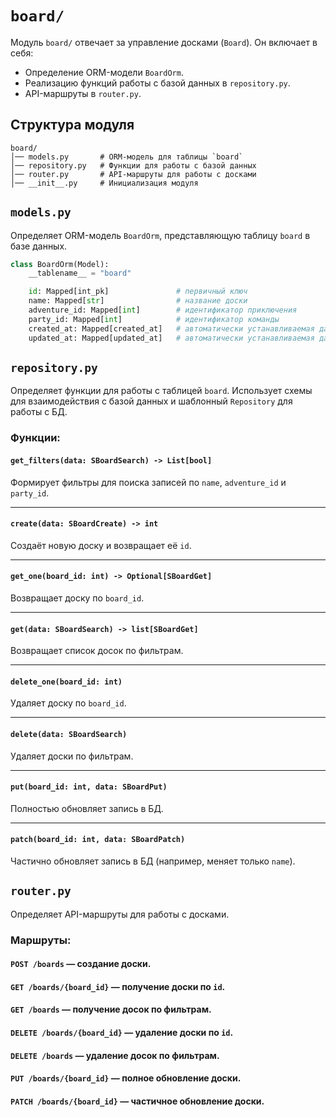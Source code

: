 # `board/`

Модуль `board/` отвечает за управление досками (`Board`). Он включает в себя:
- Определение ORM-модели `BoardOrm`.
- Реализацию функций работы с базой данных в `repository.py`.
- API-маршруты в `router.py`.

## Структура модуля

```
board/
│── models.py       # ORM-модель для таблицы `board`
│── repository.py   # Функции для работы с базой данных
│── router.py       # API-маршруты для работы с досками
│── __init__.py     # Инициализация модуля
```

## `models.py`

Определяет ORM-модель `BoardOrm`, представляющую таблицу `board` в базе данных.

```python
class BoardOrm(Model):
    __tablename__ = "board"

    id: Mapped[int_pk]               # первичный ключ
    name: Mapped[str]                # название доски
    adventure_id: Mapped[int]        # идентификатор приключения
    party_id: Mapped[int]            # идентификатор команды
    created_at: Mapped[created_at]   # автоматически устанавливаемая дата создания
    updated_at: Mapped[updated_at]   # автоматически устанавливаемая дата последнего обновления
```

## `repository.py`

Определяет функции для работы с таблицей `board`. Использует схемы для взаимодействия с базой данных и шаблонный `Repository` для работы с БД.

### **Функции:**

#### **`get_filters(data: SBoardSearch) -> List[bool]`**
Формирует фильтры для поиска записей по `name`, `adventure_id` и `party_id`.

---

#### **`create(data: SBoardCreate) -> int`**
Создаёт новую доску и возвращает её `id`.

---

#### **`get_one(board_id: int) -> Optional[SBoardGet]`**
Возвращает доску по `board_id`.

---

#### **`get(data: SBoardSearch) -> list[SBoardGet]`**
Возвращает список досок по фильтрам.

---

#### **`delete_one(board_id: int)`**
Удаляет доску по `board_id`.

---

#### **`delete(data: SBoardSearch)`**
Удаляет доски по фильтрам.

---

#### **`put(board_id: int, data: SBoardPut)`**
Полностью обновляет запись в БД.

---

#### **`patch(board_id: int, data: SBoardPatch)`**
Частично обновляет запись в БД (например, меняет только `name`).

## `router.py`

Определяет API-маршруты для работы с досками.

### **Маршруты:**
#### **`POST /boards`** — создание доски.
#### **`GET /boards/{board_id}`** — получение доски по `id`.
#### **`GET /boards`** — получение досок по фильтрам.
#### **`DELETE /boards/{board_id}`** — удаление доски по `id`.
#### **`DELETE /boards`** — удаление досок по фильтрам.
#### **`PUT /boards/{board_id}`** — полное обновление доски.
#### **`PATCH /boards/{board_id}`** — частичное обновление доски.

